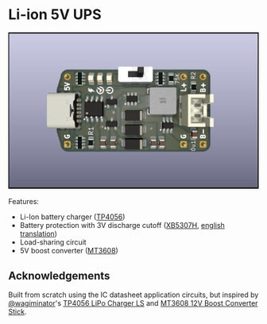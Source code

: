 # Li-ion 5V UPS

![Render](power-tp4056-ls-boost.jpg)

Features:

* Li-Ion battery charger ([TP4056][tp4056])
* Battery protection with 3V discharge cutoff ([XB5307H][xb5307h],
  [english translation](/datasheets/XySemi-XB5307H-en.pdf))
* Load-sharing circuit
* 5V boost converter ([MT3608][mt3608])

## Acknowledgements

Built from scratch using the IC datasheet application circuits, but inspired by
[@wagiminator][wagiminator-power-boards]'s [TP4056 LiPo Charger LS][wagiminator-tp4056-lipo-charger-ls] and
[MT3608 12V Boost Converter Stick][wagiminator-mt3608-12v-boost-converter].


[mt3608]: https://www.olimex.com/Products/Breadboarding/BB-PWR-3608/resources/MT3608.pdf
[tp4056]: https://dlnmh9ip6v2uc.cloudfront.net/datasheets/Prototyping/TP4056.pdf
[wagiminator-mt3608-12v-boost-converter]: https://github.com/wagiminator/Power-Boards/tree/master/Boost_Converter_MT3608
[wagiminator-power-boards]: https://github.com/wagiminator/Power-Boards
[wagiminator-tp4056-lipo-charger-ls]: https://github.com/wagiminator/Power-Boards/tree/master/LiPo_Charger_LS_TP4056
[xb5307h]: https://www.lcsc.com/datasheet/lcsc_datasheet_1811021123_XySemi-XB5307H_C154942.pdf
